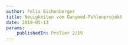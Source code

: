 ```yaml
---
author: Felix Eichenberger
title: Neuigkeiten vom Ganymed-Fohlenprojekt
date: 2019-05-13
params:
    publishedIn: ProTier 2/19
---
```

